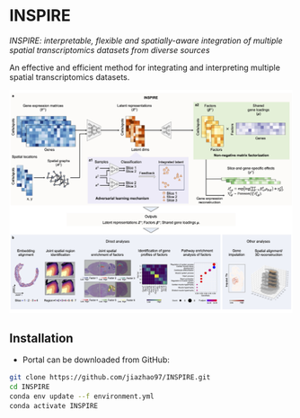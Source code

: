 # INSPIRE

*INSPIRE: interpretable, flexible and spatially-aware integration of multiple spatial transcriptomics datasets from diverse sources*

An effective and efficient method for integrating and interpreting multiple spatial transcriptomics datasets.

![INSPIRE\_pipeline](demo/overview.jpg)


## Installation
* Portal can be downloaded from GitHub:
```bash
git clone https://github.com/jiazhao97/INSPIRE.git
cd INSPIRE
conda env update --f environment.yml
conda activate INSPIRE
```
